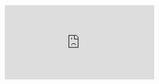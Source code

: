 <div style="position:relative;padding-bottom:48%; margin:10px">
    <iframe src="https://www.youtube.com/embed/Vo-5L6SSZfE?start=0" frameborder="0" allow="accelerometer; autoplay; encrypted-media; gyroscope; picture-in-picture" allowfullscreen 
    	style="position:absolute;width:100%;height:100%;"></iframe>
</div>
